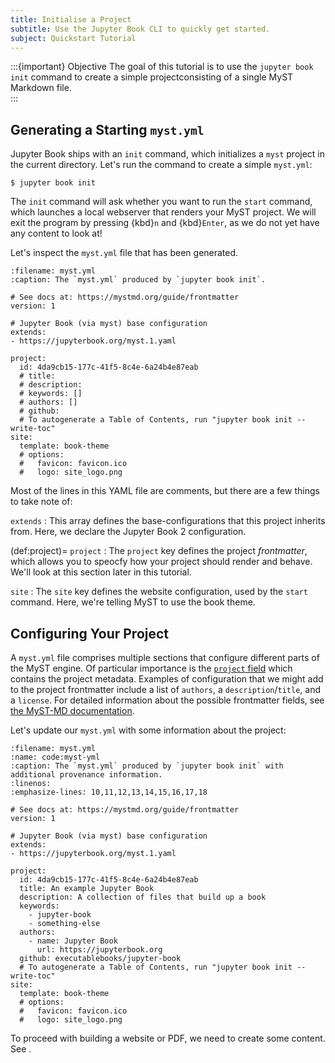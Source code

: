 ```yaml
---
title: Initialise a Project
subtitle: Use the Jupyter Book CLI to quickly get started.
subject: Quickstart Tutorial
---
```


:::{important} Objective
The goal of this tutorial is to use the `jupyter book init` command to create a simple projectconsisting of a single MyST Markdown file.  
:::

## Generating a Starting `myst.yml`

Jupyter Book ships with an `init` command, which initializes a `myst` project in the current directory. Let's run the command to create a simple `myst.yml`:

```shell
$ jupyter book init
```

The `init` command will ask whether you want to run the `start` command, which launches a local webserver that renders your MyST project. We will exit the program by pressing {kbd}`n` and {kbd}`Enter`, as we do not yet have any content to look at!

Let's inspect the `myst.yml` file that has been generated.

```{code} yaml
:filename: myst.yml
:caption: The `myst.yml` produced by `jupyter book init`.

# See docs at: https://mystmd.org/guide/frontmatter
version: 1

# Jupyter Book (via myst) base configuration
extends:
- https://jupyterbook.org/myst.1.yaml

project:
  id: 4da9cb15-177c-41f5-8c4e-6a24b4e87eab
  # title:
  # description:
  # keywords: []
  # authors: []
  # github:
  # To autogenerate a Table of Contents, run "jupyter book init --write-toc"
site:
  template: book-theme
  # options:
  #   favicon: favicon.ico
  #   logo: site_logo.png
```

Most of the lines in this YAML file are comments, but there are a few things to take note of:

`extends`
: This array defines the base-configurations that this project inherits from. Here, we declare the Jupyter Book 2 configuration.

(def:project)=
`project`
: The `project` key defines the project _frontmatter_, which allows you to speocfy how your project should render and behave. We'll look at this section later in this tutorial.

`site`
: The `site` key defines the website configuration, used by the `start` command. Here, we're telling MyST to use the book theme.

## Configuring Your Project

A `myst.yml` file comprises multiple sections that configure different parts of the MyST engine. Of particular importance is the [`project` field](#def:project) which contains the project metadata. Examples of configuration that we might add to the project frontmatter include a list of `authors`, a `description`/`title`, and a `license`. For detailed information about the possible frontmatter fields, see [the MyST-MD documentation](xref:guide/frontmatter#available-frontmatter-fields).

Let's update our `myst.yml` with some information about the project:

```{code} yaml
:filename: myst.yml
:name: code:myst-yml
:caption: The `myst.yml` produced by `jupyter book init` with additional provenance information.
:linenos:
:emphasize-lines: 10,11,12,13,14,15,16,17,18

# See docs at: https://mystmd.org/guide/frontmatter
version: 1

# Jupyter Book (via myst) base configuration
extends:
- https://jupyterbook.org/myst.1.yaml

project:
  id: 4da9cb15-177c-41f5-8c4e-6a24b4e87eab
  title: An example Jupyter Book
  description: A collection of files that build up a book
  keywords:
    - jupyter-book
    - something-else
  authors:
    - name: Jupyter Book
      url: https://jupyterbook.org
  github: executablebooks/jupyter-book
  # To autogenerate a Table of Contents, run "jupyter book init --write-toc"
site:
  template: book-theme
  # options:
  #   favicon: favicon.ico
  #   logo: site_logo.png
```

To proceed with building a website or PDF, we need to create some content. See [](create-content.md).
